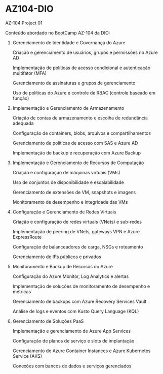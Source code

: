 # AZ104-DIO
AZ-104 Project 01

Conteúdo abordado no BootCamp AZ-104 da DIO:

1. Gerenciamento de Identidade e Governança do Azure

	Criação e gerenciamento de usuários, grupos e permissões no Azure AD

	Implementação de políticas de acesso condicional e autenticação multifator (MFA)

	Gerenciamento de assinaturas e grupos de gerenciamento

	Uso de políticas do Azure e controle de RBAC (controle baseado em função)

2. Implementação e Gerenciamento de Armazenamento

	Criação de contas de armazenamento e escolha de redundância adequada

	Configuração de containers, blobs, arquivos e compartilhamentos

	Gerenciamento de políticas de acesso com SAS e Azure AD

	Implementação de backup e recuperação com Azure Backup

3. Implementação e Gerenciamento de Recursos de Computação

	Criação e configuração de máquinas virtuais (VMs)

	Uso de conjuntos de disponibilidade e escalabilidade

	Gerenciamento de extensões de VM, snapshots e imagens

	Monitoramento de desempenho e integridade das VMs

4. Configuração e Gerenciamento de Redes Virtuais

	Criação e configuração de redes virtuais (VNets) e sub-redes

	Implementação de peering de VNets, gateways VPN e Azure ExpressRoute

	Configuração de balanceadores de carga, NSGs e roteamento

	Gerenciamento de IPs públicos e privados

5. Monitoramento e Backup de Recursos do Azure

	Configuração do Azure Monitor, Log Analytics e alertas

	Implementação de soluções de monitoramento de desempenho e métricas

	Gerenciamento de backups com Azure Recovery Services Vault

	Análise de logs e eventos com Kusto Query Language (KQL)

6. Gerenciamento de Soluções PaaS

	Implementação e gerenciamento de Azure App Services

	Configuração de planos de serviço e slots de implantação

	Gerenciamento de Azure Container Instances e Azure Kubernetes Service (AKS)

	Conexões com bancos de dados e serviços gerenciados
